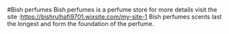 #Bish perfumes
Bish perfumes is a perfume store for more details visit the site :https://bishrulhafi9701.wixsite.com/my-site-1
Bish perfumes scents last the longest and form the foundation of the perfume.
